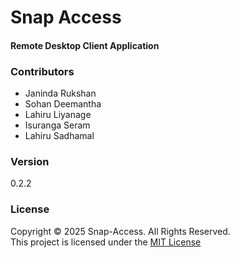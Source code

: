 # Snap Access
#### Remote Desktop Client Application

### Contributors
- Janinda Rukshan
- Sohan Deemantha
- Lahiru Liyanage
- Isuranga Seram
- Lahiru Sadhamal

### Version
0.2.2

### License
Copyright &copy; 2025 Snap-Access. All Rights Reserved.  
This project is licensed under the [MIT License](LICENSE.txt)

